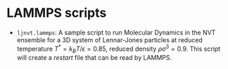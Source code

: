 # LAMMPS scripts

- `ljnvt.lammps`: A sample script to run Molecular Dynamics in the NVT ensemble for a 3D system of Lennar-Jones particles at reduced temperature $T^{*}=k_{B} T / \epsilon = 0.85$,
reduced density $\rho \sigma^{3} = 0.9$. This script will create a _restart_ file that can be read by LAMMPS.
